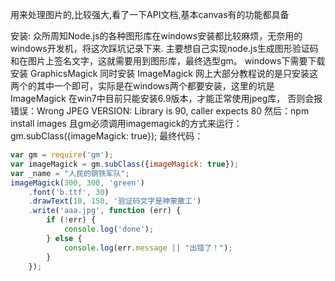 用来处理图片的,比较强大,看了一下API文档,基本canvas有的功能都具备

安装:
众所周知Node.js的各种图形库在windows安装都比较麻烦，无奈用的windows开发机，将这次踩坑记录下来.
主要想自己实现node.js生成图形验证码和在图片上签名文字，这就需要用到图形库，最终选型gm。
windows下需要下载安装  GraphicsMagick 同时安装 ImageMagick
网上大部分教程说的是只安装这两个的其中一个即可，实际是在windows两个都要安装，这里的坑是
ImageMagick 在win7中目前只能安装6.9版本，才能正常使用jpeg库，
否则会报错误：Wrong JPEG VERSION: Library is 90, caller expects 80
然后：npm install images
且gm必须调用imagemagick的方式来运行：gm.subClass({imageMagick: true});
最终代码：
``` js
var gm = require('gm');
var imageMagick = gm.subClass({imageMagick: true});
var _name = "人民的钢铁军队";
imageMagick(300, 300, 'green')
    .font('b.ttf', 30)
    .drawText(10, 150, '验证码文字是神蒙撒工')
    .write('aaa.jpg', function (err) {
        if (!err) {
            console.log('done');
        } else {
            console.log(err.message || "出错了！");
        }
    });
```